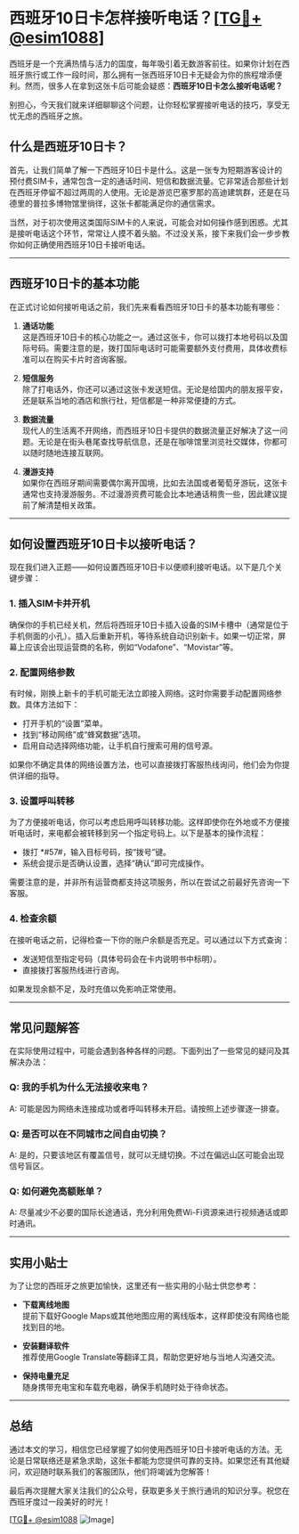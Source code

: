 # 西班牙10日卡怎样接听电话？[[TG💪+ @esim1088](https://t.me/s/esim1088)]

西班牙是一个充满热情与活力的国度，每年吸引着无数游客前往。如果你计划在西班牙旅行或工作一段时间，那么拥有一张西班牙10日卡无疑会为你的旅程增添便利。然而，很多人在拿到这张卡后可能会疑惑：**西班牙10日卡怎么接听电话呢？**

别担心，今天我们就来详细聊聊这个问题，让你轻松掌握接听电话的技巧，享受无忧无虑的西班牙之旅。

## 什么是西班牙10日卡？

首先，让我们简单了解一下西班牙10日卡是什么。这是一张专为短期游客设计的预付费SIM卡，通常包含一定的通话时间、短信和数据流量。它非常适合那些计划在西班牙停留不超过两周的人使用。无论是游览巴塞罗那的高迪建筑群，还是在马德里的普拉多博物馆里徜徉，这张卡都能满足你的通信需求。

当然，对于初次使用这类国际SIM卡的人来说，可能会对如何操作感到困惑。尤其是接听电话这个环节，常常让人摸不着头脑。不过没关系，接下来我们会一步步教你如何正确使用西班牙10日卡接听电话。

---

## 西班牙10日卡的基本功能

在正式讨论如何接听电话之前，我们先来看看西班牙10日卡的基本功能有哪些：

1. **通话功能**  
   这是西班牙10日卡的核心功能之一。通过这张卡，你可以拨打本地号码以及国际号码。需要注意的是，拨打国际电话时可能需要额外支付费用，具体收费标准可以在购买卡片时咨询客服。

2. **短信服务**  
   除了打电话外，你还可以通过这张卡发送短信。无论是给国内的朋友报平安，还是联系当地的酒店和旅行社，短信都是一种非常便捷的方式。

3. **数据流量**  
   现代人的生活离不开网络，而西班牙10日卡提供的数据流量正好解决了这一问题。无论是在街头巷尾查找导航信息，还是在咖啡馆里浏览社交媒体，你都可以随时随地连接互联网。

4. **漫游支持**  
   如果你在西班牙期间需要偶尔离开国境，比如去法国或者葡萄牙游玩，这张卡通常也支持漫游服务。不过漫游资费可能会比本地通话稍贵一些，因此建议提前了解清楚相关政策。

---

## 如何设置西班牙10日卡以接听电话？

现在我们进入正题——如何设置西班牙10日卡以便顺利接听电话。以下是几个关键步骤：

### 1. 插入SIM卡并开机

确保你的手机已经关机，然后将西班牙10日卡插入设备的SIM卡槽中（通常是位于手机侧面的小孔）。插入后重新开机，等待系统自动识别新卡。如果一切正常，屏幕上应该会出现运营商的名称，例如“Vodafone”、“Movistar”等。

### 2. 配置网络参数

有时候，刚换上新卡的手机可能无法立即接入网络。这时你需要手动配置网络参数。具体方法如下：
- 打开手机的“设置”菜单。
- 找到“移动网络”或“蜂窝数据”选项。
- 启用自动选择网络功能，让手机自行搜索可用的信号源。

如果你不确定具体的网络设置方法，也可以直接拨打客服热线询问，他们会为你提供详细的指导。

### 3. 设置呼叫转移

为了方便接听电话，你可以考虑启用呼叫转移功能。这样即使你在外地或不方便接听电话时，来电都会被转移到另一个指定号码上。以下是基本的操作流程：
- 拨打 *#57#，输入目标号码，按“拨号”键。
- 系统会提示是否确认设置，选择“确认”即可完成操作。

需要注意的是，并非所有运营商都支持这项服务，所以在尝试之前最好先咨询一下客服。

### 4. 检查余额

在接听电话之前，记得检查一下你的账户余额是否充足。可以通过以下方式查询：
- 发送短信至指定号码（具体号码会在卡内说明书中标明）。
- 直接拨打客服热线进行咨询。

如果发现余额不足，及时充值以免影响正常使用。

---

## 常见问题解答

在实际使用过程中，可能会遇到各种各样的问题。下面列出了一些常见的疑问及其解决办法：

### Q: 我的手机为什么无法接收来电？
A: 可能是因为网络未连接成功或者呼叫转移未开启。请按照上述步骤逐一排查。

### Q: 是否可以在不同城市之间自由切换？
A: 是的，只要该地区有覆盖信号，就可以无缝切换。不过在偏远山区可能会出现信号盲区。

### Q: 如何避免高额账单？
A: 尽量减少不必要的国际长途通话，充分利用免费Wi-Fi资源来进行视频通话或即时通讯。

---

## 实用小贴士

为了让您的西班牙之旅更加愉快，这里还有一些实用的小贴士供您参考：

- **下载离线地图**  
  提前下载好Google Maps或其他地图应用的离线版本，这样即使没有网络也能找到目的地。

- **安装翻译软件**  
  推荐使用Google Translate等翻译工具，帮助您更好地与当地人沟通交流。

- **保持电量充足**  
  随身携带充电宝和车载充电器，确保手机随时处于待命状态。

---

## 总结

通过本文的学习，相信您已经掌握了如何使用西班牙10日卡接听电话的方法。无论是日常联络还是紧急求助，这张卡都能为您提供可靠的支持。如果您还有其他疑问，欢迎随时联系我们的客服团队，他们将竭诚为您解答！

最后再次提醒大家关注我们的公众号，获取更多关于旅行通讯的知识分享。祝您在西班牙度过一段美好的时光！

[[TG💪+ @esim1088](https://t.me/s/esim1088) ![Image](https://i.postimg.cc/4NQfJmqS/Snipaste-2025-05-13-00-14-12.png)]